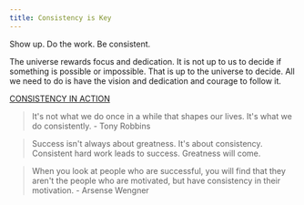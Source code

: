 ```yaml
---
title: Consistency is Key
---
```


Show up. Do the work. Be consistent.

The universe rewards focus and dedication. It is not up to us to decide if something is possible or impossible. That is up to the universe to decide. All we need to do is have the vision and dedication and courage to follow it.

[CONSISTENCY IN ACTION](https://blog.iqmatrix.com/consistency-in-action)

> It's not what we do once in a while that shapes our lives. It's what we do consistently. - Tony Robbins

> Success isn't always about greatness. It's about consistency. Consistent hard work leads to success. Greatness will come.

> When you look at people who are successful, you will find that they aren't the people who are motivated, but have consistency in their motivation. - Arsense Wengner

